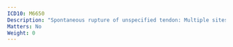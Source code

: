 ```yaml
---
ICD10: M6650
Description: "Spontaneous rupture of unspecified tendon: Multiple sites"
Matters: No
Weight: 0
---
```


